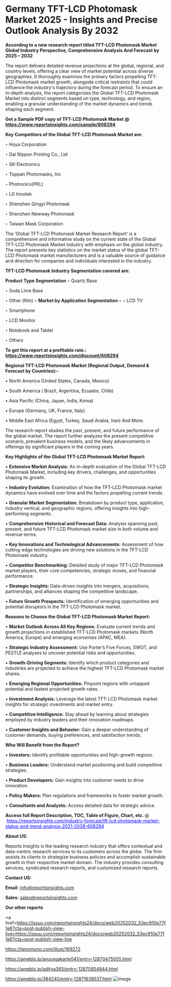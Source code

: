 # Germany TFT-LCD Photomask Market 2025 - Insights and Precise Outlook Analysis By 2032

<strong>According to a new research report titled TFT-LCD Photomask Market Global Industry Perspective, Comprehensive Analysis And Forecast by 2025 – 2032</strong>

The report delivers detailed revenue projections at the global, regional, and country levels, offering a clear view of market potential across diverse geographies. It thoroughly examines the primary factors propelling TFT-LCD Photomask market growth, alongside critical restraints that could influence the industry's trajectory during the forecast period. To ensure an in-depth analysis, the report categorizes the Global TFT-LCD Photomask Market into distinct segments based on type, technology, and region, enabling a granular understanding of the market dynamics and trends shaping each segment.

<strong>Get a Sample PDF copy of TFT-LCD Photomask Market </strong><strong>@<a href=https://www.reportsinsights.com/sample/608294 style=color:#0000ff;> https://www.reportsinsights.com/sample/608294</a></strong></font>

<strong>Key Competitors of the Global TFT-LCD Photomask Market are:</strong>

‣ Hoya Corporation

‣ Dai Nippon Printing Co., Ltd

‣ SK-Electronics

‣ Toppan Photomasks, Inc

‣ Photronics(PKL)

‣ LG Innotek

‣ Shenzhen Qingyi Photomask

‣ Shenzhen Newway Photomask

‣ Taiwan Mask Corporation

The ‘Global TFT-LCD Photomask Market Research Report’ is a comprehensive and informative study on the current state of the Global TFT-LCD Photomask Market industry with emphasis on the global industry. The report presents key statistics on the market status of the global TFT-LCD Photomask market manufacturers and is a valuable source of guidance and direction for companies and individuals interested in the industry.

<strong>TFT-LCD Photomask Industry Segmentation covered are:</strong>

<strong>Product Type Segmentation</strong>
‣
Quartz Base

‣ Soda Lime Base

‣ Other (film)
‣ 
<strong>Market by Application Segmentation</strong>
‣
‣  LCD TV

‣ Smartphone

‣ LCD Monitor

‣ Notebook and Tablet

‣ Others

<strong>To get this report at a profitable rate.: <a href=https://www.reportsinsights.com/discount/608294 style=color:#0000ff;>https://www.reportsinsights.com/discount/608294</a></strong></font>

<strong>Regional TFT-LCD Photomask Market (Regional Output, Demand &amp; Forecast by Countries):-</strong>

• North America (United States, Canada, Mexico)

• South America ( Brazil, Argentina, Ecuador, Chile)

• Asia Pacific (China, Japan, India, Korea)

• Europe (Germany, UK, France, Italy)

• Middle East Africa (Egypt, Turkey, Saudi Arabia, Iran) And More.

The research report studies the past, present, and future performance of the global market. The report further analyzes the present competitive scenario, prevalent business models, and the likely advancements in offerings by significant players in the coming years.

<strong>Key Highlights of the Global TFT-LCD Photomask Market Report:</strong>

• <strong>Extensive Market Analysis:</strong> An in-depth evaluation of the Global TFT-LCD Photomask Market, including key drivers, challenges, and opportunities shaping its growth.

• <strong>Industry Evolution:</strong> Examination of how the TFT-LCD Photomask market dynamics have evolved over time and the factors propelling current trends.

• <strong>Granular Market Segmentation:</strong> Breakdown by product type, application, industry vertical, and geographic regions, offering insights into high-performing segments.

• <strong>Comprehensive Historical and Forecast Data:</strong> Analysis spanning past, present, and future TFT-LCD Photomask market size in both volume and revenue terms.

• <strong>Key Innovations and Technological Advancements:</strong> Assessment of how cutting-edge technologies are driving new solutions in the TFT-LCD Photomask industry.

• <strong>Competitor Benchmarking:</strong> Detailed study of major TFT-LCD Photomask market players, their core competencies, strategic moves, and financial performance.

• <strong>Strategic Insights:</strong> Data-driven insights into mergers, acquisitions, partnerships, and alliances shaping the competitive landscape.

• <strong>Future Growth Prospects:</strong> Identification of emerging opportunities and potential disruptors in the TFT-LCD Photomask market.

<strong>Reasons to Choose the Global TFT-LCD Photomask Market Report:</strong>

• <strong>Market Outlook Across All Key Regions:</strong> Evaluate current trends and growth projections in established TFT-LCD Photomask markets (North America, Europe) and emerging economies (APAC, MEA).

• <strong>Strategic Industry Assessment:</strong> Use Porter’s Five Forces, SWOT, and PESTLE analyses to uncover potential risks and opportunities.

• <strong>Growth-Driving Segments:</strong> Identify which product categories and industries are projected to achieve the highest TFT-LCD Photomask market shares.

• <strong>Emerging Regional Opportunities:</strong> Pinpoint regions with untapped potential and fastest projected growth rates.

• <strong>Investment Analysis:</strong> Leverage the latest TFT-LCD Photomask market insights for strategic investments and market entry.

• <strong>Competitive Intelligence:</strong> Stay ahead by learning about strategies employed by industry leaders and their innovation roadmaps.

• <strong>Customer Insights and Behavior:</strong> Gain a deeper understanding of customer demands, buying preferences, and satisfaction trends.

<strong>Who Will Benefit from the Report?</strong>

• <strong>Investors:</strong> Identify profitable opportunities and high-growth regions.

• <strong>Business Leaders:</strong> Understand market positioning and build competitive strategies.

• <strong>Product Developers:</strong> Gain insights into customer needs to drive innovation.

• <strong>Policy Makers:</strong> Plan regulations and frameworks to foster market growth.

• <strong>Consultants and Analysts:</strong> Access detailed data for strategic advice.
</ul>
<strong>Access full Report Description, TOC, Table of Figure, Chart, etc. </strong>@  <a href=https://reportsinsights.com/industry-forecast/tft-lcd-photomask-market-status-and-trend-analysis-2021-2028-608294 style=color:#0000ff;>https://reportsinsights.com/industry-forecast/tft-lcd-photomask-market-status-and-trend-analysis-2021-2028-608294</a></font>

<strong><strong>About US</strong>:</strong>

Reports Insights is the leading research industry that offers contextual and data-centric research services to its customers across the globe. The firm assists its clients to strategize business policies and accomplish sustainable growth in their respective market domain. The industry provides consulting services, syndicated research reports, and customized research reports.

<strong>Contact US:</strong>

<p class=""""><b>Email:</b> <a href=mailto:info@reportsinsights.com>info@reportsinsights.com</a></p>
<p class=""""><b>Sales:</b> <a href=mailto:sales@reportsinsights.com>sales@reportsinsights.com</a></p>

<strong>Our other reports</strong>

<a href=https://issuu.com/reportsinsights24/docs/web20252032_53ec910e77f1e6?cta=post-publish-view-live>https://issuu.com/reportsinsights24/docs/web20252032_53ec910e77f1e6?cta=post-publish-view-live</a>

<a href=https://tanomuno.com/illust/169272>https://tanomuno.com/illust/169272</a>

<a href=https://ameblo.jp/anuragakarte041/entry-12870475055.html>https://ameblo.jp/anuragakarte041/entry-12870475055.html</a>

<a href=https://ameblo.jp/aditya365/entry-12870854844.html>https://ameblo.jp/aditya365/entry-12870854844.html</a>

<a href=https://ameblo.jp/384240/entry-12871638537.html>https://ameblo.jp/384240/entry-12871638537.html</a>
![image](https://github.com/user-attachments/assets/66d776f7-8c9d-419f-9ee2-b238dc1fcaa0)
